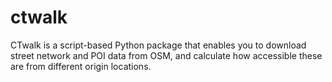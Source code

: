 # ctwalk
CTwalk is a script-based Python package that enables  you to download street network and POI data from OSM, and calculate  how accessible these are from different origin locations.
